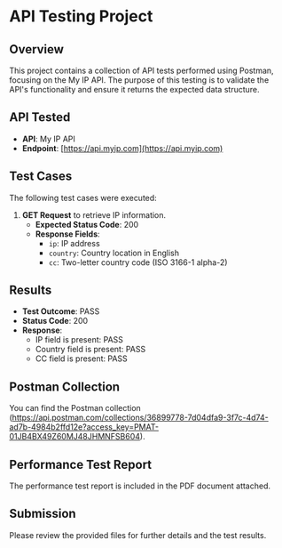 # API Testing Project

## Overview
This project contains a collection of API tests performed using Postman, focusing on the My IP API. The purpose of this testing is to validate the API's functionality and ensure it returns the expected data structure.

## API Tested
- **API**: My IP API
- **Endpoint**: [https://api.myip.com](https://api.myip.com)

## Test Cases
The following test cases were executed:
1. **GET Request** to retrieve IP information.
   - **Expected Status Code**: 200
   - **Response Fields**: 
     - `ip`: IP address
     - `country`: Country location in English
     - `cc`: Two-letter country code (ISO 3166-1 alpha-2)

## Results
- **Test Outcome**: PASS
- **Status Code**: 200
- **Response**:
  - IP field is present: PASS
  - Country field is present: PASS
  - CC field is present: PASS

## Postman Collection
You can find the Postman collection (https://api.postman.com/collections/36899778-7d04dfa9-3f7c-4d74-ad7b-4984b2ffd12e?access_key=PMAT-01JB4BX49Z60MJ48JHMNFSB604).

## Performance Test Report
The performance test report is included in the PDF document attached.

## Submission
Please review the provided files for further details and the test results.
